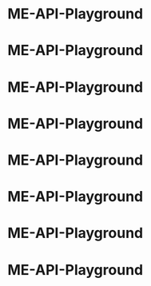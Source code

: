# ME-API-Playground
# ME-API-Playground
# ME-API-Playground
# ME-API-Playground
# ME-API-Playground
# ME-API-Playground
# ME-API-Playground
# ME-API-Playground
